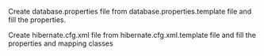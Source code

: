 
Create database.properties file from database.properties.template file and fill the properties.

Create hibernate.cfg.xml file from hibernate.cfg.xml.template file and fill the properties and mapping classes



